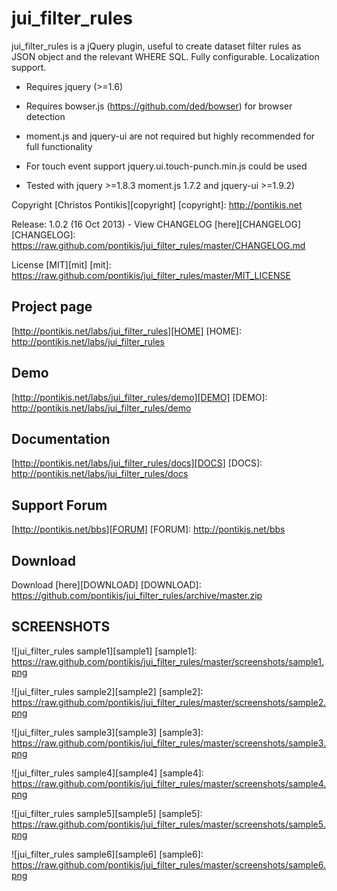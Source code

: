 jui_filter_rules
================

jui_filter_rules is a jQuery plugin, useful to create dataset filter rules as JSON object and the relevant WHERE SQL. Fully configurable. Localization support.

* Requires jquery (>=1.6)
* Requires bowser.js (https://github.com/ded/bowser) for browser detection
* moment.js and jquery-ui are not required but highly recommended for full functionality
* For touch event support jquery.ui.touch-punch.min.js could be used

* Tested with jquery >=1.8.3 moment.js 1.7.2 and jquery-ui >=1.9.2)

Copyright [Christos Pontikis][copyright]
[copyright]: http://pontikis.net

Release: 1.0.2 (16 Oct 2013) - View CHANGELOG [here][CHANGELOG]
[CHANGELOG]: https://raw.github.com/pontikis/jui_filter_rules/master/CHANGELOG.md

License [MIT][mit]
[mit]: https://raw.github.com/pontikis/jui_filter_rules/master/MIT_LICENSE


Project page
------------
[http://pontikis.net/labs/jui_filter_rules][HOME]
[HOME]: http://pontikis.net/labs/jui_filter_rules

Demo
----
[http://pontikis.net/labs/jui_filter_rules/demo][DEMO]
[DEMO]: http://pontikis.net/labs/jui_filter_rules/demo

Documentation
-------------
[http://pontikis.net/labs/jui_filter_rules/docs][DOCS]
[DOCS]: http://pontikis.net/labs/jui_filter_rules/docs

Support Forum
-------------
[http://pontikis.net/bbs][FORUM]
[FORUM]: http://pontikis.net/bbs

Download
--------
Download [here][DOWNLOAD]
[DOWNLOAD]: https://github.com/pontikis/jui_filter_rules/archive/master.zip

SCREENSHOTS
-----------

![jui_filter_rules sample1][sample1]
[sample1]: https://raw.github.com/pontikis/jui_filter_rules/master/screenshots/sample1.png

![jui_filter_rules sample2][sample2]
[sample2]: https://raw.github.com/pontikis/jui_filter_rules/master/screenshots/sample2.png

![jui_filter_rules sample3][sample3]
[sample3]: https://raw.github.com/pontikis/jui_filter_rules/master/screenshots/sample3.png

![jui_filter_rules sample4][sample4]
[sample4]: https://raw.github.com/pontikis/jui_filter_rules/master/screenshots/sample4.png

![jui_filter_rules sample5][sample5]
[sample5]: https://raw.github.com/pontikis/jui_filter_rules/master/screenshots/sample5.png

![jui_filter_rules sample6][sample6]
[sample6]: https://raw.github.com/pontikis/jui_filter_rules/master/screenshots/sample6.png
